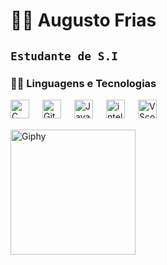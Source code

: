 # 🐱‍💻 Augusto Frias

**``Estudante de S.I ``**
---

### 👨‍💻 Linguagens e Tecnologias

<img
align="left"
 alt="C"
 title="C"
 width="30px"
 style="padding-right: 18px;"  
src="https://icongr.am/devicon/c-plain.svg?size=128&color=4340f2" />
           

<img 
align="left"
 alt="Git"
 title="Git"
 width="30px"
 style="padding-right: 18px;"  
src="https://cdn.jsdelivr.net/gh/devicons/devicon@latest/icons/git/git-original.svg" />


<img 
align="left"
 alt="Java"
 title="Java"
 width="30px"
 style="padding-right: 18px;" 
src="https://cdn.jsdelivr.net/gh/devicons/devicon@latest/icons/java/java-original.svg" />

<img 
align="left"
 alt="intelliJ"
 title="intelliJ"
 width="30px"
 style="padding-right: 18px;" 
src="https://cdn.jsdelivr.net/gh/devicons/devicon@latest/icons/java/java-original.svg" />

          
<img 
align="left"
 alt="VScode"
 title="VScode"
 width="30px"
 style="padding-right: 18px;" 
src="https://cdn.jsdelivr.net/gh/devicons/devicon@latest/icons/vscode/vscode-original.svg" />


<Br/>
<Br/>

<img 
align="left"
 alt="Giphy"
 title="Giphy"
 width="200px"
 style="padding-right: 18px;" 
src="https://media0.giphy.com/media/v1.Y2lkPTc5MGI3NjExbXZpaXk4MmNmMnl4bmRtcWMxdWU4dWNrdWk1Nmo3aXc3empmMm1ueiZlcD12MV9pbnRlcm5hbF9naWZfYnlfaWQmY3Q9Zw/1C8bHHJturSx2/giphy.gif" />


